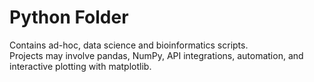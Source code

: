 # Python Folder

Contains ad-hoc, data science and bioinformatics scripts.  
Projects may involve pandas, NumPy, API integrations, automation, and interactive plotting with matplotlib.
